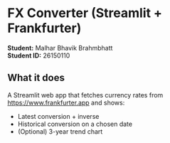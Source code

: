 # FX Converter (Streamlit + Frankfurter)

**Student:** Malhar Bhavik Brahmbhatt  
**Student ID:** 26150110

## What it does
A Streamlit web app that fetches currency rates from https://www.frankfurter.app and shows:
- Latest conversion + inverse
- Historical conversion on a chosen date
- (Optional) 3-year trend chart
